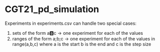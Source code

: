 # CGT21_pd_simulation
Experiments in experiments.csv can handle two special cases:
1. sets of the form a:b:c -> one experiment for each of the values
2. ranges of the form a;b;c -> one experiment for each of the values in range(a,b,c) where a is the start b is the end and c is the step size